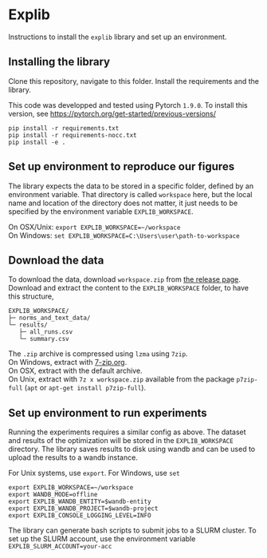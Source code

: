 # Explib

Instructions to install the `explib` library and set up an environment.

## Installing the library

Clone this repository, navigate to this folder. 
Install the requirements and the library.

This code was developped and tested using Pytorch `1.9.0`. 
To install this version, see https://pytorch.org/get-started/previous-versions/

```
pip install -r requirements.txt
pip install -r requirements-nocc.txt
pip install -e . 
```

## Set up environment to reproduce our figures 

The library expects the data to be stored in a specific folder, 
defined by an environment variable.
That directory is called `workspace` here, 
but the local name and location of the directory does not matter, 
it just needs to be specified by the environment variable `EXPLIB_WORKSPACE`.

On OSX/Unix: `export EXPLIB_WORKSPACE=~/workspace`   
On Windows: `set EXPLIB_WORKSPACE=C:\Users\user\path-to-workspace`  

## Download the data

To download the data, download `workspace.zip` 
from [the release page](https://github.com/fKunstner/noise-sgd-adam-sign/releases).  
Download and extract the content to the `EXPLIB_WORKSPACE` folder, to have this structure,
```
EXPLIB_WORKSPACE/
├─ norms_and_text_data/
└─ results/
   ├─ all_runs.csv
   └─ summary.csv
```
The `.zip` archive is compressed using `lzma` using `7zip`.  
On Windows, extract with [7-zip.org](www.7-zip.org).  
On OSX, extract with the default archive.   
On Unix, extract with `7z x workspace.zip` available from the package `p7zip-full`
(`apt` or `apt-get install p7zip-full`).

## Set up environment to run experiments 

Running the experiments requires a similar config as above. 
The dataset and results of the optimization will be stored in the `EXPLIB_WORKSPACE` directory. 
The library saves results to disk using wandb and can be used to upload the results to a wandb instance.

For Unix systems, use `export`. For Windows, use `set`
```
export EXPLIB_WORKSPACE=~/workspace
export WANDB_MODE=offline
export EXPLIB_WANDB_ENTITY=$wandb-entity
export EXPLIB_WANDB_PROJECT=$wandb-project
export EXPLIB_CONSOLE_LOGGING_LEVEL=INFO
```

The library can generate bash scripts to submit jobs to a SLURM cluster. 
To set up the SLURM account, use the environment variable `EXPLIB_SLURM_ACCOUNT=your-acc` 
